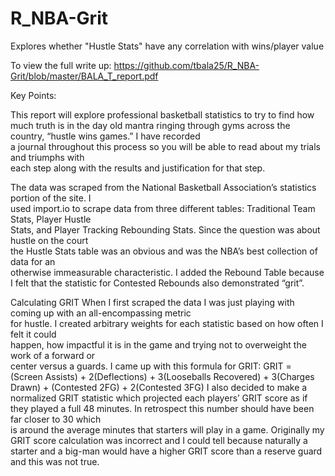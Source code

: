 # R_NBA-Grit
Explores whether "Hustle Stats" have any correlation with wins/player value

To view the full write up: https://github.com/tbala25/R_NBA-Grit/blob/master/BALA_T_report.pdf

Key Points:

This	report	will	explore	professional	basketball	statistics	to	try	to	find	how	much	truth	is	in	the	
day	old	mantra	ringing	through	gyms	across	the	country,	“hustle	wins	games.”	I	have	recorded	
a	journal	throughout	this	process	so	you	will	be	able	to	read	about my	trials	and	triumphs	with	
each	step	along	with the	results	and justification for	that	step.

The	data	was	scraped	from	the	National	Basketball	Association’s	statistics	portion	of	the	site.	I	
used	import.io	to	scrape	data	from	three	different	tables:	Traditional	Team	Stats,	Player	Hustle	
Stats,	and	Player	Tracking	Rebounding	Stats.	Since	the	question	was	about	hustle	on	the	court	
the	Hustle	Stats	table	was	an	obvious	and	was	the	NBA’s	best	collection	of	data	for	an	
otherwise	immeasurable	characteristic.	I	added	the	Rebound	Table	because	I	felt	that	the	
statistic	for	Contested	Rebounds	also	demonstrated	“grit”.	

Calculating	GRIT
When	I	first	scraped	the	data	I	was	just	playing	with	coming	up	with	an	all-encompassing	metric	
for	hustle.	I	created	arbitrary	weights	for	each	statistic	based	on	how	often	I	felt	it	could	
happen,	how	impactful	it	is	in	the	game and	trying	not	to	overweight	the	work	of	a	forward	or	
center	versus	a	guards.	I	came	up	with	this	formula	for	GRIT:
GRIT = (Screen Assists) + 2(Deflections) + 3(Looseballs Recovered) +
3(Charges Drawn) + (Contested 2FG) + 2(Contested 3FG)
I	also	decided	to	make	a	normalized	GRIT	statistic	which	projected	each	players’	GRIT	score	as	if	
they	played	a	full	48	minutes.	In	retrospect	this	number	should	have	been	far	closer	to	30	which	
is	around	the	average	minutes	that	starters	will	play	in	a	game.
Originally my	GRIT	score	calculation	was	incorrect	and	I	could	tell	because	naturally	a	starter	
and	a	big-man	would	have	a	higher	GRIT	score	than	a	reserve	guard	and	this	was	not	true.	
